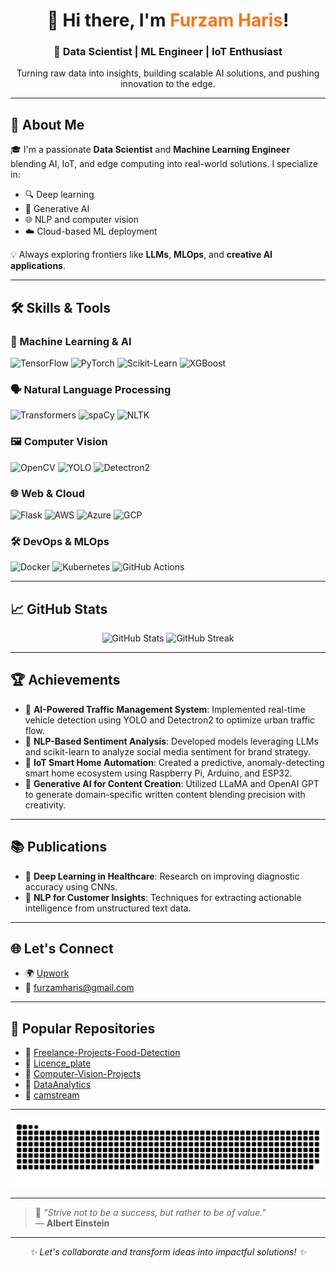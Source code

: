 <!-- Furzam Haris - Enhanced GitHub Profile README -->

<h1 align="center">👋 Hi there, I'm <span style="color:#F97316">Furzam Haris</span>!</h1>
<h3 align="center">🚀 Data Scientist | ML Engineer | IoT Enthusiast</h3>
<p align="center">Turning raw data into insights, building scalable AI solutions, and pushing innovation to the edge.</p>

---

## 🌟 About Me

🎓 I'm a passionate **Data Scientist** and **Machine Learning Engineer** blending AI, IoT, and edge computing into real-world solutions. I specialize in:
- 🔍 Deep learning
- 🧠 Generative AI
- 🌐 NLP and computer vision
- ☁️ Cloud-based ML deployment

💡 Always exploring frontiers like **LLMs**, **MLOps**, and **creative AI applications**.

---

## 🛠️ Skills & Tools

### 🧠 Machine Learning & AI
![TensorFlow](https://img.shields.io/badge/TensorFlow-FF6F00?style=flat&logo=tensorflow&logoColor=white)
![PyTorch](https://img.shields.io/badge/PyTorch-EE4C2C?style=flat&logo=pytorch&logoColor=white)
![Scikit-Learn](https://img.shields.io/badge/Scikit--Learn-F7931E?style=flat&logo=scikit-learn&logoColor=white)
![XGBoost](https://img.shields.io/badge/XGBoost-FF6600?style=flat&logo=xgboost&logoColor=white)

### 🗣️ Natural Language Processing
![Transformers](https://img.shields.io/badge/Transformers-0081CB?style=flat&logo=huggingface&logoColor=white)
![spaCy](https://img.shields.io/badge/spaCy-09A3D5?style=flat&logo=spacy&logoColor=white)
![NLTK](https://img.shields.io/badge/NLTK-9F9F9F?style=flat&logo=nltk&logoColor=white)

### 🖼️ Computer Vision
![OpenCV](https://img.shields.io/badge/OpenCV-5C3EE8?style=flat&logo=opencv&logoColor=white)
![YOLO](https://img.shields.io/badge/YOLO-00FFFF?style=flat&logo=yolo&logoColor=white)
![Detectron2](https://img.shields.io/badge/Detectron2-FF1493?style=flat&logo=detectron2&logoColor=white)

### 🌐 Web & Cloud
![Flask](https://img.shields.io/badge/Flask-000000?style=flat&logo=flask&logoColor=white)
![AWS](https://img.shields.io/badge/AWS-232F3E?style=flat&logo=amazon-aws&logoColor=white)
![Azure](https://img.shields.io/badge/Azure-0078D4?style=flat&logo=microsoft-azure&logoColor=white)
![GCP](https://img.shields.io/badge/GCP-4285F4?style=flat&logo=google-cloud&logoColor=white)

### 🛠️ DevOps & MLOps
![Docker](https://img.shields.io/badge/Docker-2496ED?style=flat&logo=docker&logoColor=white)
![Kubernetes](https://img.shields.io/badge/Kubernetes-326CE5?style=flat&logo=kubernetes&logoColor=white)
![GitHub Actions](https://img.shields.io/badge/GitHub_Actions-2088FF?style=flat&logo=github-actions&logoColor=white)

---

## 📈 GitHub Stats

<p align="center">
  <img src="https://github-readme-stats.vercel.app/api?username=furzamharis&show_icons=true&theme=radical" alt="GitHub Stats" height="150"/>
  <img src="https://github-readme-streak-stats.herokuapp.com/?user=furzamharis&theme=radical" alt="GitHub Streak" height="150"/>
</p>

---

## 🏆 Achievements

- 🏅 **AI-Powered Traffic Management System**: Implemented real-time vehicle detection using YOLO and Detectron2 to optimize urban traffic flow.
- 🏅 **NLP-Based Sentiment Analysis**: Developed models leveraging LLMs and scikit-learn to analyze social media sentiment for brand strategy.
- 🏅 **IoT Smart Home Automation**: Created a predictive, anomaly-detecting smart home ecosystem using Raspberry Pi, Arduino, and ESP32.
- 🏅 **Generative AI for Content Creation**: Utilized LLaMA and OpenAI GPT to generate domain-specific written content blending precision with creativity.

---

## 📚 Publications

- 📄 **Deep Learning in Healthcare**: Research on improving diagnostic accuracy using CNNs.
- 📄 **NLP for Customer Insights**: Techniques for extracting actionable intelligence from unstructured text data.

---

## 🌐 Let's Connect

- 🌍 [Upwork](https://www.upwork.com/freelancers/~01d394465cbc9c0a4d?mp_source=share)
- 📧 [furzamharis@gmail.com](mailto:furzamharis@gmail.com)

---

## 📂 Popular Repositories

- 🔗 [Freelance-Projects-Food-Detection](https://github.com/furzamharis/Freelance-Projects-Food-Detection)
- 🔗 [Licence_plate](https://github.com/furzamharis/Licence_plate)
- 🔗 [Computer-Vision-Projects](https://github.com/furzamharis/Computer-Vision-Projects)
- 🔗 [DataAnalytics](https://github.com/furzamharis/DataAnalytics)
- 🔗 [camstream](https://github.com/furzamharis/camstream)

---

<p align="center">
  <img src="https://github.com/Platane/snk/raw/output/github-contribution-grid-snake.svg" alt="Contribution Snake Animation" />
</p>

---

> 🧠 *"Strive not to be a success, but rather to be of value."*  
> — **Albert Einstein**

---

<p align="center"><i>✨ Let's collaborate and transform ideas into impactful solutions! ✨</i></p>
